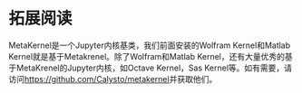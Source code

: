 # 拓展阅读


MetaKernel是一个Jupyter内核基类，我们前面安装的Wolfram Kernel和Matlab
Kernel就是基于Metakrenel。除了Wolfram和Matlab
Kernel，还有大量优秀的基于MetaKrenel的Jupyter内核，如Octave Kernel，Sas
Kernel等。如有需要，请访问<https://github.com/Calysto/metakernel>并获取他们。
